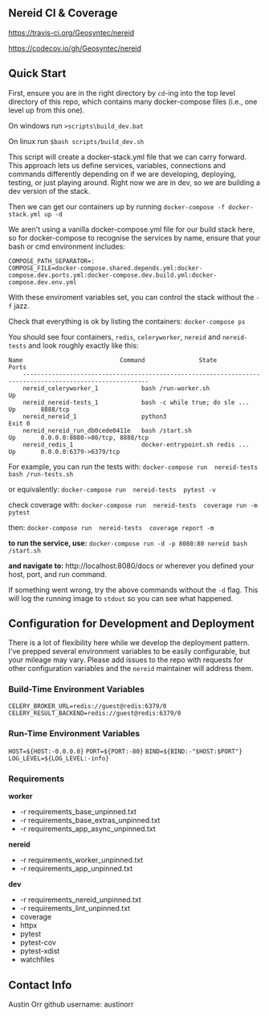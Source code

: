 ## Nereid CI & Coverage

https://travis-ci.org/Geosyntec/nereid

https://codecov.io/gh/Geosyntec/nereid

## Quick Start

First, ensure you are in the right directory by `cd`-ing into the top level directory of this repo, which contains many docker-compose files (i.e., one level up from this one).

On windows run
`>scripts\build_dev.bat`

On linux run
`$bash scripts/build_dev.sh`

This script will create a docker-stack.yml file that we can carry forward. This approach lets us define services, variables, connections and commands differently depending on if we are developing, deploying, testing, or just playing around. Right now we are in dev, so we are building a dev version of the stack.

Then we can get our containers up by running
`docker-compose -f docker-stack.yml up -d`

We aren't using a vanilla docker-compose.yml file for our build stack here, so for docker-compose to recognise the services by name, ensure that your bash or cmd environment includes:

```
COMPOSE_PATH_SEPARATOR=:
COMPOSE_FILE=docker-compose.shared.depends.yml:docker-compose.dev.ports.yml:docker-compose.dev.build.yml:docker-compose.dev.env.yml
```

With these enviroment variables set, you can control the stack without the `-f` jazz.

Check that everything is ok by listing the containers:
`docker-compose ps`

You should see four containers, `redis`, `celeryworker`, `nereid` and `nereid-tests` and look roughly exactly like this:

```
Name                           Command               State                Ports
    ---------------------------------------------------------------------------------------------------------
    nereid_celeryworker_1            bash /run-worker.sh              Up
    nereid_nereid-tests_1            bash -c while true; do sle ...   Up       8888/tcp
    nereid_nereid_1                  python3                          Exit 0
    nereid_nereid_run_db0cede0411e   bash /start.sh                   Up       0.0.0.0:8080->80/tcp, 8888/tcp
    nereid_redis_1                   docker-entrypoint.sh redis ...   Up       0.0.0.0:6379->6379/tcp
```

For example, you can run the tests with:
`docker-compose run  nereid-tests  bash /run-tests.sh`

or equivalently:
`docker-compose run  nereid-tests  pytest -v`

check coverage with:
`docker-compose run  nereid-tests  coverage run -m pytest`

then:
`docker-compose run  nereid-tests  coverage report -m`

**to run the service, use:**
`docker-compose run -d -p 8080:80 nereid bash /start.sh`

**and navigate to:**
http://localhost:8080/docs
or wherever you defined your host, port, and run command.

If something went wrong, try the above commands without the `-d` flag. This will log the running image to `stdout` so you can see what happened.

## Configuration for Development and Deployment

There is a lot of flexibility here while we develop the deployment pattern. I've prepped several environment variables to be easily configurable, but your mileage may vary. Please add issues to the repo with requests for other configuration variables and the `nereid` maintainer will address them.

### Build-Time Environment Variables

`CELERY_BROKER_URL=redis://guest@redis:6379/0`
`CELERY_RESULT_BACKEND=redis://guest@redis:6379/0`

### Run-Time Environment Variables

`HOST=${HOST:-0.0.0.0}`
`PORT=${PORT:-80}`
`BIND=${BIND:-"$HOST:$PORT"}`
`LOG_LEVEL=${LOG_LEVEL:-info}`

### Requirements

**worker**

- -r requirements_base_unpinned.txt
- -r requirements_base_extras_unpinned.txt
- -r requirements_app_async_unpinned.txt

**nereid**

- -r requirements_worker_unpinned.txt
- -r requirements_app_unpinned.txt

**dev**

- -r requirements_nereid_unpinned.txt
- -r requirements_lint_unpinned.txt
- coverage
- httpx
- pytest
- pytest-cov
- pytest-xdist
- watchfiles

## Contact Info

Austin Orr
github username: austinorr
